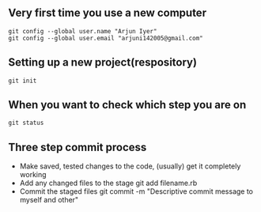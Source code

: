 Very first time you use a new computer
--------------------------------------

    git config --global user.name "Arjun Iyer" 
    git config --global user.email "arjuni142005@gmail.com" 

Setting up a new project(respository)
-------------------------------------

    git init

When you want to check which step you are on
--------------------------------------------

    git status

Three step commit process
-------------------------

* Make saved, tested changes to the code, (usually) get it completely working 
* Add any changed files to the stage
    git add filename.rb
* Commit the staged files
    git commit -m "Descriptive commit message to myself and other"
